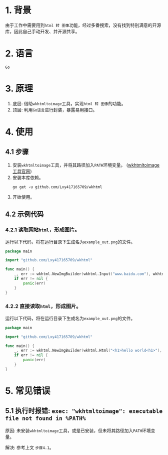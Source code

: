 # 1. 背景

由于工作中需要用到`html 转 图像`功能，经过多番搜索，没有找到特别满意的开源库，因此自己手动开发、并开源共享。

# 2. 语言

`Go`

# 3. 原理

1. 底层: 借助`wkhtmltoimage`工具，实现`html 转 图像`的功能。
2. 顶层: 利用`Go语言`进行封装，暴露易用接口。

# 4. 使用

## 4.1 步骤

1. 安装`wkhtmltoimage`工具，并将其路径加入`PATH`环境变量。 ([wkhtmltoimage工具官网](https://wkhtmltopdf.org/))
2. 安装本库依赖。
    ```shell
    go get -u github.com/Lxy417165709/wkhtml
    ```
3. 开始使用。

## 4.2 示例代码

### 4.2.1 读取网站`html`，形成图片。

运行以下代码，将在运行目录下生成名为`example_out.png`的文件。

```go
package main

import "github.com/Lxy417165709/wkhtml"

func main() {
	_, err := wkhtml.NewImgBuilder(wkhtml.Input("www.baidu.com"), wkhtml.Output("example_out.png")).Exec()
	if err != nil {
		panic(err)
	}
}
```

### 4.2.2 直接读取`html`，形成图片。

运行以下代码，将在运行目录下生成名为`example_out.png`的文件。

```go
package main

import "github.com/Lxy417165709/wkhtml"

func main() {
	_, err := wkhtml.NewImgBuilder(wkhtml.Html("<h1>hello world<h1>"), wkhtml.Output("example_out.png")).Exec()
	if err != nil {
		panic(err)
	}
}
```

# 5. 常见错误

## 5.1 执行时报错: `exec: "wkhtmltoimage": executable file not found in %PATH%`

原因: 未安装`wkhtmltoimage`工具，或是已安装，但未将其路径加入`PATH`环境变量。

解决: 参考上文 `步骤4.1`。